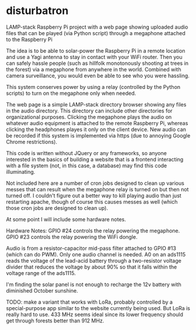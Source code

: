 # disturbatron
LAMP-stack Raspberry Pi project with a web page showing uploaded audio files that can be played (via Python script) through a megaphone attached to the Raspberry Pi


The idea is to be able to solar-power the Raspberry Pi in a remote location and use a Yagi antenna to stay in contact with your WiFi router.  Then you can safely hassle people (such as hillfolk monotonously shooting at trees in the forest) via a megaphone from anywhere in the world.  Combined with camera surveillance, you would even be able to see who you were hassling. 

This system conserves power by using a relay (controlled by the Python scripts) to turn on the megaphone only when needed.

The web page is a simple LAMP-stack directory browser showing any files in the audio directory.  This directory can include other directories for organizational purposes.  Clicking the megaphone plays the audio on whatever audio equipment is attached to the remote Raspberry Pi, whereas clicking the headphones playes it only on the client device.  New audio can be recorded if this system is implemented via https (due to annoying Google Chrome restrictions).

This code is written without JQuery or any frameworks, so anyone interested in the basics of building a website that is a frontend interacting with a file system (not, in this case, a database) may find this code illuminating.

Not included here are a number of cron jobs designed to clean up various messes that can result when the megaphone relay is turned on but then not turned off.  I couldn't figure out a better way to kill playing audio than just restarting apache, though of course this causes messes as well (which those cron jobs are designed to clean up). 

At some point I will include some hardware notes.

Hardware Notes: 
GPIO #24 controls the relay powering the megaphone.
GPIO #23 controls the relay powering the WiFi dongle.

Audio is from a resistor-capacitor mid-pass filter attached to GPIO #13 (which can do PWM). Only one audio channel is needed.
A0 on an ads1115 reads the voltage of the lead-acid battery through a two-resistor voltage divider that reduces the voltage by about 90% so that it falls within the voltage range of the ads1115.

I'm finding the solar panel is not enough to recharge the 12v battery with diminished October sunshine.

TODO: make a variant that works with LoRa, probably controlled by a special-purpose app similar to the website currently being used.  But LoRa is really hard to use.  433 MHz seems ideal since its lower frequency should get through forests better than 912 MHz.
